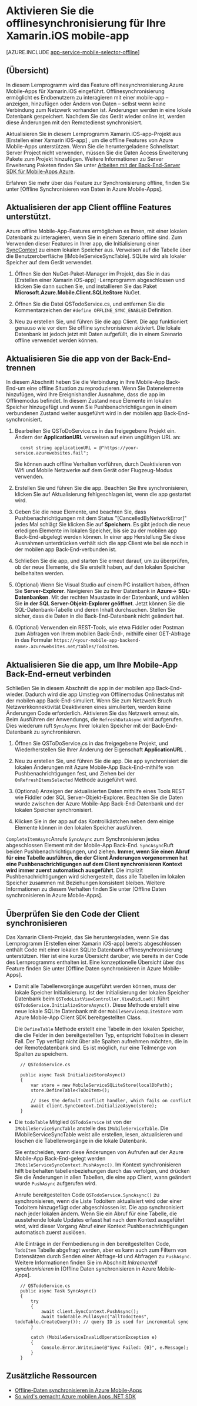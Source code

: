 <properties
    pageTitle="Aktivieren Sie offlinesynchronisierung für Ihre Azure Mobile-App (iOS Xamarin)"
    description="Informationen Sie zum Verwenden des App-Dienst Mobile-App mit Cache und synchronisieren offline Daten in Ihrer Xamarin iOS-Anwendung"
    documentationCenter="xamarin"
    authors="adrianhall"
    manager="dwrede"
    editor=""
    services="app-service\mobile"/>

<tags
    ms.service="app-service-mobile"
    ms.workload="mobile"
    ms.tgt_pltfrm="mobile-xamarin-ios"
    ms.devlang="dotnet"
    ms.topic="article"
    ms.date="10/01/2016"
    ms.author="adrianha"/>

# <a name="enable-offline-sync-for-your-xamarinios-mobile-app"></a>Aktivieren Sie die offlinesynchronisierung für Ihre Xamarin.iOS mobile-app

[AZURE.INCLUDE [app-service-mobile-selector-offline](../../includes/app-service-mobile-selector-offline.md)]

## <a name="overview"></a>(Übersicht)

In diesem Lernprogramm wird das Feature offlinesynchronisierung Azure Mobile-Apps für Xamarin.iOS eingeführt. Offlinesynchronisierung ermöglicht es Endbenutzern zu interagieren mit einer mobile-app – anzeigen, hinzufügen oder Ändern von Daten – selbst wenn keine Verbindung zum Netzwerk vorhanden ist. Änderungen werden in eine lokale Datenbank gespeichert. Nachdem Sie das Gerät wieder online ist, werden diese Änderungen mit den Remotedienst synchronisiert.

Aktualisieren Sie in diesem Lernprogramm Xamarin.iOS-app-Projekt aus [Erstellen einer Xamarin iOS-app] , um die offline Features von Azure Mobile-Apps unterstützen. Wenn Sie die heruntergeladene Schnellstart Server Project nicht verwenden, müssen Sie die Daten Access Erweiterung Pakete zum Projekt hinzufügen. Weitere Informationen zu Server Erweiterung Paketen finden Sie unter [Arbeiten mit der Back-End-Server SDK für Mobile-Apps Azure](app-service-mobile-dotnet-backend-how-to-use-server-sdk.md).

Erfahren Sie mehr über das Feature zur Synchronisierung offline, finden Sie unter [Offline Synchronisieren von Daten in Azure Mobile-Apps].

## <a name="update-the-client-app-to-support-offline-features"></a>Aktualisieren der app Client offline Features unterstützt.

Azure offline Mobile-App-Features ermöglichen es Ihnen, mit einer lokalen Datenbank zu interagieren, wenn Sie in einem Szenario offline sind. Zum Verwenden dieser Features in Ihrer app, die Initialisierung einer [SyncContext] zu einem lokalen Speicher aus. Verweisen auf die Tabelle über die Benutzeroberfläche [IMobileServiceSyncTable]. SQLite wird als lokaler Speicher auf dem Gerät verwendet.

1. Öffnen Sie den NuGet-Paket-Manager im Projekt, das Sie in das [Erstellen einer Xamarin iOS-app] -Lernprogramm abgeschlossen und klicken Sie dann suchen Sie, und installieren Sie das Paket **Microsoft.Azure.Mobile.Client.SQLiteStore** NuGet.

2. Öffnen Sie die Datei QSTodoService.cs, und entfernen Sie die Kommentarzeichen der `#define OFFLINE_SYNC_ENABLED` Definition.

3. Neu zu erstellen Sie, und führen Sie die app Client. Die app funktioniert genauso wie vor dem Sie offline synchronisieren aktiviert. Die lokale Datenbank ist jedoch jetzt mit Daten aufgefüllt, die in einem Szenario offline verwendet werden können.

## <a name="a-nameupdate-syncaupdate-the-app-to-disconnect-from-the-backend"></a><a name="update-sync"></a>Aktualisieren Sie die app von der Back-End-trennen

In diesem Abschnitt heben Sie die Verbindung in Ihre Mobile-App Back-End-um eine offline Situation zu reproduzieren. Wenn Sie Datenelemente hinzufügen, wird Ihre Ereignishandler Ausnahme, dass die app im Offlinemodus befindet. In diesem Zustand neue Elemente im lokalen Speicher hinzugefügt und wenn Sie Pushbenachrichtigungen in einem verbundenen Zustand weiter ausgeführt wird in der mobilen app Back-End-synchronisiert.

1. Bearbeiten Sie QSToDoService.cs in das freigegebene Projekt ein. Ändern der **ApplicationURL** verweisen auf einen ungültigen URL an:

         const string applicationURL = @"https://your-service.azurewebsites.fail";

    Sie können auch offline Verhalten vorführen, durch Deaktivieren von Wifi und Mobile Netzwerke auf dem Gerät oder Flugzeug-Modus verwenden.

2. Erstellen Sie und führen Sie die app. Beachten Sie Ihre synchronisieren, klicken Sie auf Aktualisierung fehlgeschlagen ist, wenn die app gestartet wird.

3. Geben Sie die neue Elemente, und beachten Sie, dass Pushbenachrichtigungen mit dem Status "[CancelledByNetworkError]" jedes Mal schlägt Sie klicken Sie auf **Speichern**. Es gibt jedoch die neue erledigen Elemente im lokalen Speicher, bis sie zu der mobilen app Back-End-abgelegt werden können.  In einer app Herstellung Sie diese Ausnahmen unterdrücken verhält sich die app Client wie bei sie noch in der mobilen app Back-End-verbunden ist.

4. Schließen Sie die app, und starten Sie erneut darauf, um zu überprüfen, ob der neue Elemente, die Sie erstellt haben, auf den lokalen Speicher beibehalten werden.

5. (Optional) Wenn Sie Visual Studio auf einem PC installiert haben, öffnen Sie **Server-Explorer**. Navigieren Sie zu Ihrer Datenbank in **Azure**-> **SQL-Datenbanken**. Mit der rechten Maustaste in der Datenbank, und wählen Sie **in der SQL Server-Objekt-Explorer geöffnet**. Jetzt können Sie die SQL-Datenbank-Tabelle und deren Inhalt durchsuchen. Stellen Sie sicher, dass die Daten in die Back-End-Datenbank nicht geändert hat.

6. (Optional) Verwenden ein REST-Tools, wie etwa Fiddler oder Postman zum Abfragen von Ihrem mobilen Back-End-, mithilfe einer GET-Abfrage in das Formular `https://<your-mobile-app-backend-name>.azurewebsites.net/tables/TodoItem`.

## <a name="a-nameupdate-online-appaupdate-the-app-to-reconnect-your-mobile-app-backend"></a><a name="update-online-app"></a>Aktualisieren Sie die app, um Ihre Mobile-App Back-End-erneut verbinden

Schließen Sie in diesem Abschnitt die app in der mobilen app Back-End-wieder. Dadurch wird die app Umstieg von Offlinemodus Onlinestatus mit der mobilen app Back-End-simuliert.   Wenn Sie zum Netzwerk Bruch Netzwerkkonnektivität Deaktivieren eines simulierten, werden keine Änderungen Code erforderlich.
Aktivieren Sie das Netzwerk erneut ein.  Beim Ausführen der Anwendungs, die `RefreshDataAsync` wird aufgerufen. Dies wiederum ruft `SyncAsync` Ihrer lokalen Speicher mit der Back-End-Datenbank zu synchronisieren.

1. Öffnen Sie QSToDoService.cs in das freigegebene Projekt, und Wiederherstellen Sie Ihrer Änderung der Eigenschaft **ApplicationURL** .

2. Neu zu erstellen Sie, und führen Sie die app. Die app synchronisiert die lokalen Änderungen mit Azure Mobile-App Back-End-mithilfe von Pushbenachrichtigungen fest, und Ziehen bei der `OnRefreshItemsSelected` Methode ausgeführt wird.

3. (Optional) Anzeigen der aktualisierten Daten mithilfe eines Tools REST wie Fiddler oder SQL Server-Objekt-Explorer. Beachten Sie die Daten wurde zwischen der Azure Mobile-App Back-End-Datenbank und der lokalen Speicher synchronisiert.

4. Klicken Sie in der app auf das Kontrollkästchen neben dem einige Elemente können in den lokalen Speicher ausführen.

  `CompleteItemAsync`Anrufe `SyncAsync` zum Synchronisieren jedes abgeschlossen Element mit der Mobile-App Back-End. `SyncAsync`Ruft beiden Pushbenachrichtigungen, und ziehen.
  **Immer, wenn Sie einen Abruf für eine Tabelle ausführen, die der Client Änderungen vorgenommen hat eine Pushbenachrichtigungen auf dem Client synchronisieren Kontext wird immer zuerst automatisch ausgeführt**. Die implizit Pushbenachrichtigungen wird sichergestellt, dass alle Tabellen im lokalen Speicher zusammen mit Beziehungen konsistent bleiben. Weitere Informationen zu diesem Verhalten finden Sie unter [Offline Daten synchronisieren in Azure Mobile-Apps].

## <a name="review-the-client-sync-code"></a>Überprüfen Sie den Code der Client synchronisieren

Das Xamarin Client-Projekt, das Sie heruntergeladen, wenn Sie das Lernprogramm [Erstellen einer Xamarin iOS-app] bereits abgeschlossen enthält Code mit einer lokalen SQLite Datenbank offlinesynchronisierung unterstützen. Hier ist eine kurze Übersicht darüber, wie bereits in der Code des Lernprogramms enthalten ist. Eine konzeptionelle Übersicht über das Feature finden Sie unter [Offline Daten synchronisieren in Azure Mobile-Apps].

* Damit alle Tabellenvorgänge ausgeführt werden können, muss der lokale Speicher Initialisierung. Ist der Initialisierung der lokalen Speicher Datenbank beim `QSTodoListViewController.ViewDidLoad()` führt `QSTodoService.InitializeStoreAsync()`. Diese Methode erstellt eine neue lokale SQLite Datenbank mit der `MobileServiceSQLiteStore` vom Azure Mobile-App Client SDK bereitgestellten Class.

    Die `DefineTable` Methode erstellt eine Tabelle in den lokalen Speicher, die die Felder in den bereitgestellten Typ, entspricht `ToDoItem` in diesem Fall. Der Typ verfügt nicht über alle Spalten aufnehmen möchten, die in der Remotedatenbank sind. Es ist möglich, nur eine Teilmenge von Spalten zu speichern.

        // QSTodoService.cs

        public async Task InitializeStoreAsync()
        {
            var store = new MobileServiceSQLiteStore(localDbPath);
            store.DefineTable<ToDoItem>();

            // Uses the default conflict handler, which fails on conflict
            await client.SyncContext.InitializeAsync(store);
        }


* Die `todoTable` Mitglied `QSTodoService` ist von der `IMobileServiceSyncTable` anstelle des `IMobileServiceTable`. Die IMobileServiceSyncTable weist alle erstellen, lesen, aktualisieren und löschen die Tabellenvorgänge in die lokale Datenbank.

    Sie entscheiden, wann diese Änderungen von Aufrufen auf der Azure Mobile-App Back-End-gelegt werden `IMobileServiceSyncContext.PushAsync()`. Im Kontext synchronisieren hilft beibehalten tabellenbeziehungen durch das verfolgen, und drücken Sie die Änderungen in allen Tabellen, die eine app Client, wann geändert wurde `PushAsync` aufgerufen wird.

    Anrufe bereitgestellten Code `QSTodoService.SyncAsync()` zu synchronisieren, wenn die Liste Todoitem aktualisiert wird oder einer Todoitem hinzugefügt oder abgeschlossen ist. Die app synchronisiert nach jeder lokalen ändern. Wenn Sie ein Abruf für eine Tabelle, die ausstehende lokale Updates erfasst hat nach dem Kontext ausgeführt wird, wird dieser Vorgang Abruf einer Kontext Pushbenachrichtigungen automatisch zuerst auslösen.

    Alle Einträge in der Fernbedienung in den bereitgestellten Code, `TodoItem` Tabelle abgefragt werden, aber es kann auch zum Filtern von Datensätzen durch Senden einer Abfrage-Id und Abfragen zu `PushAsync`. Weitere Informationen finden Sie im Abschnitt *Inkrementell synchronisieren* in [Offline Daten synchronisieren in Azure Mobile-Apps].

        // QSTodoService.cs
        public async Task SyncAsync()
        {
            try
            {
                await client.SyncContext.PushAsync();
                await todoTable.PullAsync("allTodoItems", todoTable.CreateQuery()); // query ID is used for incremental sync
            }

            catch (MobileServiceInvalidOperationException e)
            {
                Console.Error.WriteLine(@"Sync Failed: {0}", e.Message);
            }
        }


## <a name="additional-resources"></a>Zusätzliche Ressourcen

* [Offline-Daten synchronisieren in Azure Mobile-Apps]
* [So wird's gemacht Azure mobilen Apps .NET SDK][8]

<!-- Images -->

<!-- URLs. -->
[Erstellen Sie eine Xamarin iOS-app]: app-service-mobile-xamarin-ios-get-started.md
[Offline-Daten synchronisieren in Azure Mobile-Apps]: app-service-mobile-offline-data-sync.md
[SyncContext]: https://msdn.microsoft.com/library/azure/microsoft.windowsazure.mobileservices.mobileserviceclient.synccontext(v=azure.10).aspx
[8]: app-service-mobile-dotnet-how-to-use-client-library.md